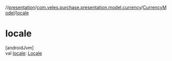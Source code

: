 //[presentation](../../../index.md)/[com.veles.purchase.presentation.model.currency](../index.md)/[CurrencyModel](index.md)/[locale](locale.md)

# locale

[androidJvm]\
val [locale](locale.md): [Locale](https://developer.android.com/reference/kotlin/java/util/Locale.html)
